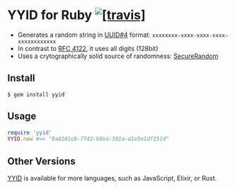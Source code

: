 # YYID for Ruby [![[travis]](https://travis-ci.org/janlelis/yyid.rb.png)](https://travis-ci.org/janlelis/yyid.rb)

- Generates a random string in [UUID#4](https://en.wikipedia.org/wiki/Universally_unique_identifier#Version_4_.28random.29) format: `xxxxxxxx-xxxx-xxxx-xxxx-xxxxxxxxxxxx`
- In contrast to [RFC 4122](https://tools.ietf.org/rfc/rfc4122.txt), it uses all digits (128bit)
- Uses a crytographically solid source of randomness: [SecureRandom](https://github.com/ruby/ruby/blob/v2_1_2/lib/securerandom.rb)

## Install

```
$ gem install yyid
```

## Usage

```ruby
require 'yyid'
YYID.new #=> "9a4161c6-7742-b6ea-301a-d1e5e1df151d"
```

## Other Versions

[YYID](https://github.com/micromodules/yyid) is available for more languages, such as JavaScript, Elixir, or Rust.

